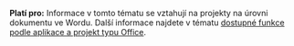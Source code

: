   **Platí pro:** Informace v tomto tématu se vztahují na projekty na úrovni dokumentu ve Wordu. Další informace najdete v tématu [dostupné funkce podle aplikace a projekt typu Office](../../vsto/features-available-by-office-application-and-project-type.md).

  